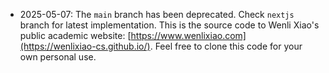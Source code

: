 
- 2025-05-07: The `main` branch has been deprecated. Check `nextjs` branch for latest implementation.
This is the source code to Wenli Xiao's public academic website: [https://www.wenlixiao.com](https://wenlixiao-cs.github.io/). 
Feel free to clone this code for your own personal use.
